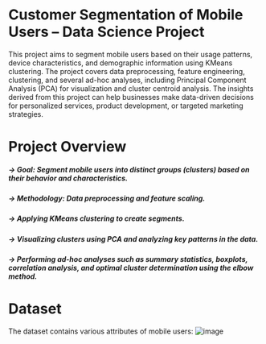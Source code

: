 # Customer Segmentation of Mobile Users – Data Science Project
This project aims to segment mobile users based on their usage patterns, device characteristics, and demographic information using KMeans clustering. The project covers data preprocessing, feature engineering, clustering, and several ad-hoc analyses, including Principal Component Analysis (PCA) for visualization and cluster centroid analysis. The insights derived from this project can help businesses make data-driven decisions for personalized services, product development, or targeted marketing strategies.

# Project Overview
##### -> Goal: Segment mobile users into distinct groups (clusters) based on their behavior and characteristics.
##### -> Methodology: Data preprocessing and feature scaling.
##### -> Applying KMeans clustering to create segments.
##### -> Visualizing clusters using PCA and analyzing key patterns in the data.
##### ->  Performing ad-hoc analyses such as summary statistics, boxplots, correlation analysis, and optimal cluster determination using the elbow method.


# Dataset
The dataset contains various attributes of mobile users:
![image](https://github.com/user-attachments/assets/66a500dd-4c14-4ebf-aa56-016323cd3928)
